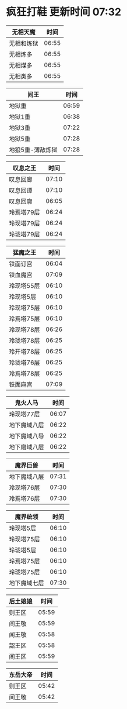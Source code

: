 # 疯狂打鞋 更新时间 07:32

| 无相天魔   | 时间    |
|--------|-------|
| 无相和炼狱 | 06:55 |
| 无相炼多 | 06:55 |
| 无相煤多 | 06:55 |
| 无相类多 | 06:55 |

| 间王   | 时间    |
|--------|-------|
| 地狱重 | 06:59 |
| 地狱1重 | 06:38 |
| 地狱3重 | 07:22 |
| 地狱5重 | 07:28 |
| 地狼5重-薄敌炼狱 | 07:28 |

| 叹息之王   | 时间    |
|--------|-------|
| 叹息回廊 | 07:10 |
| 叹息回谭 | 07:10 |
| 叹息回廓 | 06:05 |
| 玲焉塔79层 | 06:24 |
| 玲现塔79层 | 06:24 |
| 玲珑塔79层 | 06:24 |

| 猛魔之王   | 时间    |
|--------|-------|
| 铁面订宫 | 06:04 |
| 铁血魔宫 | 07:09 |
| 玲现塔55层 | 06:10 |
| 玲现塔5层 | 06:10 |
| 玲现塔75层 | 06:10 |
| 玲焉塔75层 | 06:10 |
| 玲现塔78层 | 06:26 |
| 玲珑塔78层 | 06:25 |
| 玲开塔78层 | 06:25 |
| 玲珑塔76层 | 06:25 |
| 玲焉塔78层 | 06:25 |
| 铁面麻宫 | 07:09 |

| 鬼火人马   | 时间    |
|--------|-------|
| 玲现塔77层 | 06:07 |
| 地下魔域八层 | 06:22 |
| 地下魔域八导 | 06:22 |
| 地下磨域八层 | 06:22 |

| 魔界巨兽   | 时间    |
|--------|-------|
| 地下魔域八层 | 07:31 |
| 玲现塔76层 | 07:30 |
| 玲焉塔76层 | 07:30 |

| 魔界统领   | 时间    |
|--------|-------|
| 玲现塔5层 | 06:10 |
| 玲现塔75层 | 06:10 |
| 玲珑塔5层 | 06:10 |
| 玲焉塔75层 | 06:10 |
| 玲珑塔75层 | 06:10 |
| 地下魔域七层 | 07:30 |

| 后土娘娘   | 时间    |
|--------|-------|
| 则王区 | 05:59 |
| 间王敬 | 05:59 |
| 闻王敬 | 05:58 |
| 韶王区 | 05:58 |
| 间王区 | 05:59 |

| 东岳大帝   | 时间    |
|--------|-------|
| 则王区 | 05:42 |
| 间王敬 | 05:42 |